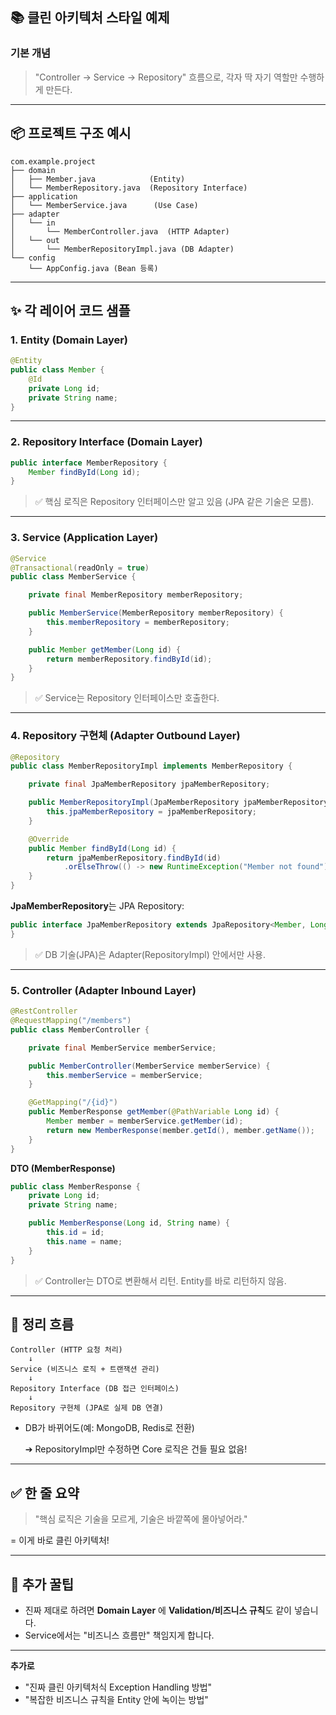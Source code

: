 ## 📚 클린 아키텍처 스타일 예제

### 기본 개념

> "Controller → Service → Repository" 흐름으로, 각자 딱 자기 역할만 수행하게 만든다.
> 

---

## 📦 프로젝트 구조 예시

```
com.example.project
├── domain
│   ├── Member.java            (Entity)
│   └── MemberRepository.java  (Repository Interface)
├── application
│   └── MemberService.java      (Use Case)
├── adapter
│   └── in
│       └── MemberController.java  (HTTP Adapter)
│   └── out
│       └── MemberRepositoryImpl.java (DB Adapter)
└── config
    └── AppConfig.java (Bean 등록)

```

---

## ✨ 각 레이어 코드 샘플

### 1. Entity (Domain Layer)

```java
@Entity
public class Member {
    @Id
    private Long id;
    private String name;
}

```

---

### 2. Repository Interface (Domain Layer)

```java
public interface MemberRepository {
    Member findById(Long id);
}

```

> ✅ 핵심 로직은 Repository 인터페이스만 알고 있음 (JPA 같은 기술은 모름).
> 

---

### 3. Service (Application Layer)

```java
@Service
@Transactional(readOnly = true)
public class MemberService {

    private final MemberRepository memberRepository;

    public MemberService(MemberRepository memberRepository) {
        this.memberRepository = memberRepository;
    }

    public Member getMember(Long id) {
        return memberRepository.findById(id);
    }
}

```

> ✅ Service는 Repository 인터페이스만 호출한다.
> 

---

### 4. Repository 구현체 (Adapter Outbound Layer)

```java
@Repository
public class MemberRepositoryImpl implements MemberRepository {

    private final JpaMemberRepository jpaMemberRepository;

    public MemberRepositoryImpl(JpaMemberRepository jpaMemberRepository) {
        this.jpaMemberRepository = jpaMemberRepository;
    }

    @Override
    public Member findById(Long id) {
        return jpaMemberRepository.findById(id)
            .orElseThrow(() -> new RuntimeException("Member not found"));
    }
}

```

**JpaMemberRepository**는 JPA Repository:

```java
public interface JpaMemberRepository extends JpaRepository<Member, Long> {
}

```

> ✅ DB 기술(JPA)은 Adapter(RepositoryImpl) 안에서만 사용.
> 

---

### 5. Controller (Adapter Inbound Layer)

```java
@RestController
@RequestMapping("/members")
public class MemberController {

    private final MemberService memberService;

    public MemberController(MemberService memberService) {
        this.memberService = memberService;
    }

    @GetMapping("/{id}")
    public MemberResponse getMember(@PathVariable Long id) {
        Member member = memberService.getMember(id);
        return new MemberResponse(member.getId(), member.getName());
    }
}

```

**DTO (MemberResponse)**

```java
public class MemberResponse {
    private Long id;
    private String name;

    public MemberResponse(Long id, String name) {
        this.id = id;
        this.name = name;
    }
}

```

> ✅ Controller는 DTO로 변환해서 리턴. Entity를 바로 리턴하지 않음.
> 

---

## 🎯 정리 흐름

```
Controller (HTTP 요청 처리)
    ↓
Service (비즈니스 로직 + 트랜잭션 관리)
    ↓
Repository Interface (DB 접근 인터페이스)
    ↓
Repository 구현체 (JPA로 실제 DB 연결)

```

- DB가 바뀌어도(예: MongoDB, Redis로 전환)
    
    ➔ RepositoryImpl만 수정하면 Core 로직은 건들 필요 없음!
    

---

## ✅ 한 줄 요약

> "핵심 로직은 기술을 모르게, 기술은 바깥쪽에 몰아넣어라."
> 

= 이게 바로 클린 아키텍처!

---

## 📢 추가 꿀팁

- 진짜 제대로 하려면 **Domain Layer** 에 **Validation/비즈니스 규칙**도 같이 넣습니다.
- Service에서는 "비즈니스 흐름만" 책임지게 합니다.

---

**추가로**

- "진짜 클린 아키텍처식 Exception Handling 방법"
- "복잡한 비즈니스 규칙을 Entity 안에 녹이는 방법"